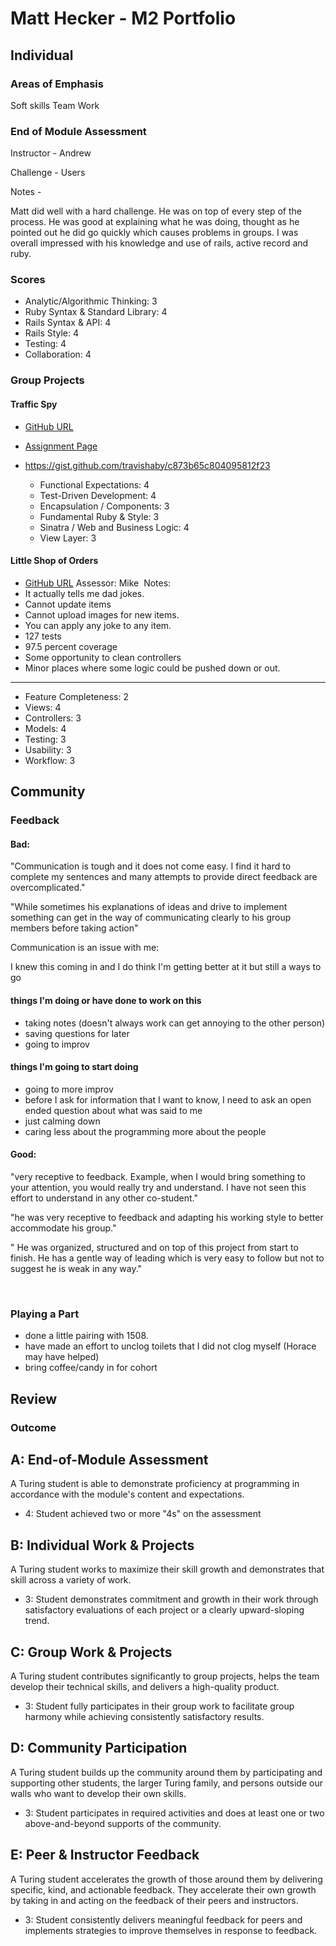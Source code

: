 # Matt Hecker - M2 Portfolio

## Individual

### Areas of Emphasis

Soft skills Team Work

### End of Module Assessment
Instructor - Andrew

Challenge - Users

Notes -

Matt did well with a hard challenge. He was on top of every step of the process. He was good at explaining what he was doing, thought as he pointed out he did go quickly which causes problems in groups. I was overall impressed with his knowledge and use of rails, active record and ruby.


### Scores

 * Analytic/Algorithmic Thinking: 3
 * Ruby Syntax & Standard Library: 4
 * Rails Syntax & API: 4
 * Rails Style: 4
 * Testing: 4
 * Collaboration: 4

### Group Projects

#### Traffic Spy
 * [GitHub URL](https://github.com/HoffsMH/traffic_spy)
 * [Assignment Page](http://tutorials.jumpstartlab.com/projects/traffic_spy.html)
 * https://gist.github.com/travishaby/c873b65c804095812f23

      * Functional Expectations: 4
      * Test-Driven Development: 4
      * Encapsulation / Components: 3
      * Fundamental Ruby & Style: 3
      * Sinatra / Web and Business Logic: 4
      * View Layer: 3


#### Little Shop of Orders
   * [GitHub URL](https://github.com/HoffsMH/dad_jokes_for_days)
   Assessor: Mike
   ​
   Notes:
   ​
   * It actually tells me dad jokes.
   * Cannot update items
   * Cannot upload images for new items.
   * You can apply any joke to any item.
   * 127 tests
   * 97.5 percent coverage
   * Some opportunity to clean controllers
   * Minor places where some logic could be pushed down or out.

---
   * Feature Completeness: ​2
   * Views: 4
   * Controllers: 3
   * Models: 4
   * Testing: 3
   * Usability: 3
   * Workflow: 3

## Community

###  Feedback
#### Bad:
  "Communication is tough and it does not come easy. I find it hard to complete my sentences and many attempts to provide direct feedback are overcomplicated."

 "While sometimes his explanations of ideas and drive to implement something can get in the way of communicating clearly to his group members before taking action"


  Communication is an issue with me:

  I knew this coming in and I do think I'm getting better at it but still a ways to go
#### things I'm doing or have done to work on this
  * taking notes (doesn't always work can get annoying to the other person)
  * saving questions for later
  * going to improv

#### things I'm going to start doing
  * going to more improv
  * before I ask for information that I want to know, I need to ask an open ended question about what was said to me
  * just calming down
  * caring less about the programming more about the people

#### Good:

  "very receptive to feedback. Example, when I would bring something to your attention, you would really try and understand. I have not seen this effort to understand in any other co-student."

  "he was very receptive to feedback and adapting his working style to better accommodate his group."

  " He was organized, structured and on top of this project from start to finish.  He has a gentle way of leading which is very easy to follow but not to suggest he is weak in any way."

​

### Playing a Part

  * done a little pairing with 1508.
  * have made an effort to unclog toilets that I did not clog myself (Horace may have helped)
  * bring coffee/candy in for cohort

## Review

### Outcome

## A: End-of-Module Assessment

A Turing student is able to demonstrate proficiency at programming in accordance
with the module's content and expectations.

* 4: Student achieved two or more "4s" on the assessment

## B: Individual Work & Projects

A Turing student works to maximize their skill growth and demonstrates
that skill across a variety of work.


* 3: Student demonstrates commitment and growth in their work through satisfactory
evaluations of each project or a clearly upward-sloping trend.

## C: Group Work & Projects

A Turing student contributes significantly to group projects, helps the team
develop their technical skills, and delivers a high-quality product.

* 3: Student fully participates in their group work to facilitate group harmony
while achieving consistently satisfactory results.

## D: Community Participation

A Turing student builds up the community around them by participating and
supporting other students, the larger Turing family, and persons outside our
walls who want to develop their own skills.

* 3: Student participates in required activities and does at least one or two
above-and-beyond supports of the community.

## E: Peer & Instructor Feedback

A Turing student accelerates the growth of those around
them by delivering specific, kind, and actionable feedback. They accelerate their
own growth by taking in and acting on the feedback of their peers and instructors.

* 3: Student consistently delivers meaningful feedback for peers and implements
strategies to improve themselves in response to feedback.


